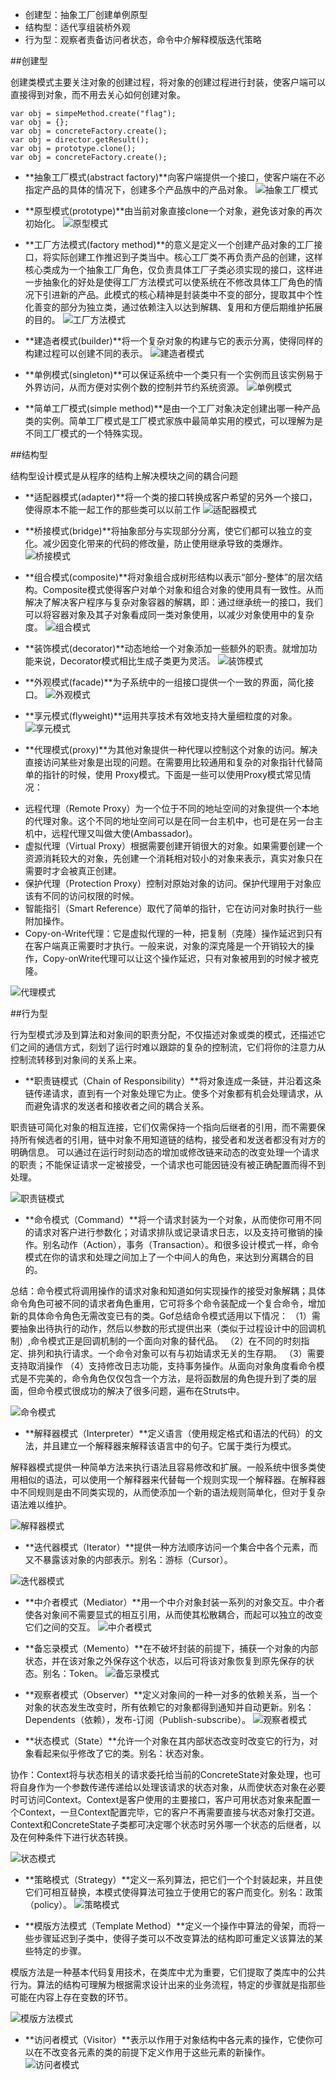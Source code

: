 * 创建型：抽象工厂创建单例原型
* 结构型：适代享组装桥外观
* 行为型：观察者责备访问者状态，命令中介解释模版迭代策略

##创建型
>
创建类模式主要关注对象的创建过程，将对象的创建过程进行封装，使客户端可以直接得到对象，而不用去关心如何创建对象。

	var obj = simpeMethod.create("flag");
	var obj = {};
	var obj = concreteFactory.create();
	var obj = director.getResult();
	var obj = prototype.clone();
	var obj = concreteFactory.create();

* **抽象工厂模式(abstract factory)**向客户端提供一个接口，使客户端在不必指定产品的具体的情况下，创建多个产品族中的产品对象。 
![抽象工厂模式](../images/builder/abstractFactory.png "抽象工厂模式")

* **原型模式(prototype)**由当前对象直接clone一个对象，避免该对象的再次初始化。 
![原型模式](../images/builder/prototype.png "原型模式")

* **工厂方法模式(factory method)**的意义是定义一个创建产品对象的工厂接口，将实际创建工作推迟到子类当中。核心工厂类不再负责产品的创建，这样核心类成为一个抽象工厂角色，仅负责具体工厂子类必须实现的接口，这样进一步抽象化的好处是使得工厂方法模式可以使系统在不修改具体工厂角色的情况下引进新的产品。此模式的核心精神是封装类中不变的部分，提取其中个性化善变的部分为独立类，通过依赖注入以达到解耦、复用和方便后期维护拓展的目的。 
![工厂方法模式](../images/builder/factoryMethod.png "工厂方法模式")

* **建造者模式(builder)**将一个复杂对象的构建与它的表示分离，使得同样的构建过程可以创建不同的表示。 
![建造者模式](../images/builder/builder.png "建造者模式")

* **单例模式(singleton)**可以保证系统中一个类只有一个实例而且该实例易于外界访问，从而方便对实例个数的控制并节约系统资源。 
![单例模式](../images/builder/singleton.png "单例模式")

* **简单工厂模式(simple method)**是由一个工厂对象决定创建出哪一种产品类的实例。简单工厂模式是工厂模式家族中最简单实用的模式，可以理解为是不同工厂模式的一个特殊实现。 


##结构型
>
结构型设计模式是从程序的结构上解决模块之间的耦合问题

* **适配器模式(adapter)**将一个类的接口转换成客户希望的另外一个接口，使得原本不能一起工作的那些类可以以前工作
![适配器模式](../images/struct/adapter.png "适配器模式")

* **桥接模式(bridge)**将抽象部分与实现部分分离，使它们都可以独立的变化。减少因变化带来的代码的修改量，防止使用继承导致的类爆炸。
![桥接模式](../images/struct/bridge.png "桥接模式")

* **组合模式(composite)**将对象组合成树形结构以表示“部分-整体”的层次结构。Composite模式使得客户对单个对象和组合对象的使用具有一致性。从而解决了解决客户程序与复杂对象容器的解耦，即：通过继承统一的接口，我们可以将容器对象及其子对象看成同一类对象使用，以减少对象使用中的复杂度。
![组合模式](../images/struct/composite.png "组合模式")

* **装饰模式(decorator)**动态地给一个对象添加一些额外的职责。就增加功能来说，Decorator模式相比生成子类更为灵活。
![装饰模式](../images/struct/decorator.png "装饰模式")

* **外观模式(facade)**为子系统中的一组接口提供一个一致的界面，简化接口。
![外观模式](../images/struct/facade.png "外观模式")

* **享元模式(flyweight)**运用共享技术有效地支持大量细粒度的对象。
![享元模式](../images/struct/flyweight.png "享元模式")

* **代理模式(proxy)**为其他对象提供一种代理以控制这个对象的访问。解决直接访问某些对象是出现的问题。在需要用比较通用和复杂的对象指针代替简单的指针的时候，使用 Proxy模式。下面是一些可以使用Proxy模式常见情况：

>
* 远程代理（Remote  Proxy）为一个位于不同的地址空间的对象提供一个本地的代理对象。这个不同的地址空间可以是在同一台主机中，也可是在另一台主机中，远程代理又叫做大使(Ambassador)。
* 虚拟代理（Virtual Proxy）根据需要创建开销很大的对象。如果需要创建一个资源消耗较大的对象，先创建一个消耗相对较小的对象来表示，真实对象只在需要时才会被真正创建。
* 保护代理（Protection Proxy）控制对原始对象的访问。保护代理用于对象应该有不同的访问权限的时候。
* 智能指引（Smart Reference）取代了简单的指针，它在访问对象时执行一些附加操作。
* Copy-on-Write代理：它是虚拟代理的一种，把复制（克隆）操作延迟到只有在客户端真正需要时才执行。一般来说，对象的深克隆是一个开销较大的操作，Copy-onWrite代理可以让这个操作延迟，只有对象被用到的时候才被克隆。

![代理模式](../images/struct/proxy.png "代理模式")


##行为型
>
行为型模式涉及到算法和对象间的职责分配，不仅描述对象或类的模式，还描述它们之间的通信方式，刻划了运行时难以跟踪的复杂的控制流，它们将你的注意力从控制流转移到对象间的关系上来。

* **职责链模式（Chain of Responsibility）**将对象连成一条链，并沿着这条链传递请求，直到有一个对象处理它为止。使多个对象都有机会处理请求，从而避免请求的发送者和接收者之间的耦合关系。
>
职责链可简化对象的相互连接，它们仅需保持一个指向后继者的引用，而不需要保持所有候选者的引用，链中对象不用知道链的结构，接受者和发送者都没有对方的明确信息。
	可以通过在运行时刻动态的增加或修改链来动态的改变处理一个请求的职责；不能保证请求一定被接受，一个请求也可能因链没有被正确配置而得不到处理。

![职责链模式](../images/behavior/chainOfResponsibility.png "职责链模式")

* **命令模式（Command）**将一个请求封装为一个对象，从而使你可用不同的请求对客户进行参数化；对请求排队或记录请求日志，以及支持可撤销的操作。别名动作（Action），事务（Transaction）。和很多设计模式一样，命令模式在你的请求和处理之间加上了一个中间人的角色，来达到分离耦合的目的。
>
总结：命令模式将调用操作的请求对象和知道如何实现操作的接受对象解耦；具体命令角色可被不同的请求者角色重用，它可将多个命令装配成一个复合命令，增加新的具体命令角色无需改变已有的类。Gof总结命令模式适用以下情况：
（1）需要抽象出待执行的动作，然后以参数的形式提供出来（类似于过程设计中的回调机制）,命令模式正是回调机制的一个面向对象的替代品。
（2）在不同的时刻指定、排列和执行请求。一个命令对象可以有与初始请求无关的生存期。
（3）需要支持取消操作
（4）支持修改日志功能，支持事务操作。从面向对象角度看命令模式是不完美的，命令角色仅仅包含一个方法，是将函数层的角色提升到了类的层面，但命令模式很成功的解决了很多问题，遍布在Struts中。

![命令模式](../images/behavior/command.png "命令模式")

* **解释器模式（Interpreter）**定义语言（使用规定格式和语法的代码）的文法，并且建立一个解释器来解释该语言中的句子。它属于类行为模式。
>
解释器模式提供一种简单方法来执行语法且容易修改和扩展。一般系统中很多类使用相似的语法，可以使用一个解释器来代替每一个规则实现一个解释器。在解释器中不同规则是由不同类实现的，从而使添加一个新的语法规则简单化，但对于复杂语法难以维护。

![解释器模式](../images/behavior/interpreter.png "解释器模式")

* **迭代器模式（Iterator）**提供一种方法顺序访问一个集合中各个元素，而又不暴露该对象的内部表示。别名：游标（Cursor）。

![迭代器模式](../images/behavior/iterator.png "迭代器模式")

* **中介者模式（Mediator）**用一个中介对象封装一系列的对象交互。中介者使各对象间不需要显式的相互引用，从而使其松散耦合，而起可以独立的改变它们之间的交互。
![中介者模式](../images/behavior/mediator.png "中介者模式")

* **备忘录模式（Memento）**在不破坏封装的前提下，捕获一个对象的内部状态，并在该对象之外保存这个状态，以后可将该对象恢复到原先保存的状态。别名：Token。
![备忘录模式](../images/behavior/memento.png "备忘录模式")

* **观察者模式（Observer）**定义对象间的一种一对多的依赖关系，当一个对象的状态发生改变时，所有依赖它的对象都得到通知并自动更新。别名：Dependents（依赖），发布-订阅（Publish-subscribe）。
![观察者模式](../images/behavior/observer.png "观察者模式")

* **状态模式（State）**允许一个对象在其内部状态改变时改变它的行为，对象看起来似乎修改了它的类。别名：状态对象。
>
协作：Context将与状态相关的请求委托给当前的ConcreteState对象处理，也可将自身作为一个参数传递传递给以处理该请求的状态对象，从而使状态对象在必要时可访问Context。Context是客户使用的主要接口，客户可用状态对象来配置一个Context，一旦Context配置完毕，它的客户不再需要直接与状态对象打交道。Context和ConcreteState子类都可决定哪个状态时另外哪一个状态的后继者，以及在何种条件下进行状态转换。

![状态模式](../images/behavior/state.png "状态模式")

* **策略模式（Strategy）**定义一系列算法，把它们一个个封装起来，并且使它们可相互替换，本模式使得算法可独立于使用它的客户而变化。别名：政策（policy）。
![策略模式](../images/behavior/strategy.png "策略模式")

* **模版方法模式（Template  Method）**定义一个操作中算法的骨架，而将一些步骤延迟到子类中，使得子类可以不改变算法的结构即可重定义该算法的某些特定的步骤。
>
模版方法是一种基本代码复用技术，在类库中尤为重要，它们提取了类库中的公共行为。算法的结构可理解为根据需求设计出来的业务流程，特定的步骤就是指那些可能在内容上存在变数的环节。

![模版方法模式](../images/behavior/templateMethod.png "模版方法模式")

* **访问者模式（Visitor）**表示以作用于对象结构中各元素的操作，它使你可以在不改变各元素的类的前提下定义作用于这些元素的新操作。
![访问者模式](../images/behavior/visitor.png "访问者模式")